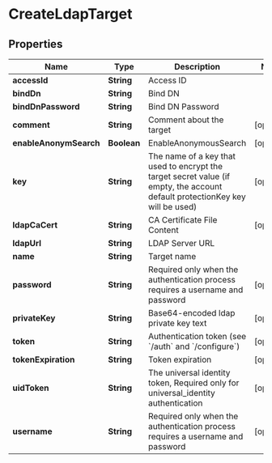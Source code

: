 

# CreateLdapTarget

## Properties

Name | Type | Description | Notes
------------ | ------------- | ------------- | -------------
**accessId** | **String** | Access ID | 
**bindDn** | **String** | Bind DN | 
**bindDnPassword** | **String** | Bind DN Password | 
**comment** | **String** | Comment about the target |  [optional]
**enableAnonymSearch** | **Boolean** | EnableAnonymousSearch |  [optional]
**key** | **String** | The name of a key that used to encrypt the target secret value (if empty, the account default protectionKey key will be used) |  [optional]
**ldapCaCert** | **String** | CA Certificate File Content |  [optional]
**ldapUrl** | **String** | LDAP Server URL | 
**name** | **String** | Target name | 
**password** | **String** | Required only when the authentication process requires a username and password |  [optional]
**privateKey** | **String** | Base64-encoded ldap private key text |  [optional]
**token** | **String** | Authentication token (see &#x60;/auth&#x60; and &#x60;/configure&#x60;) |  [optional]
**tokenExpiration** | **String** | Token expiration |  [optional]
**uidToken** | **String** | The universal identity token, Required only for universal_identity authentication |  [optional]
**username** | **String** | Required only when the authentication process requires a username and password |  [optional]



